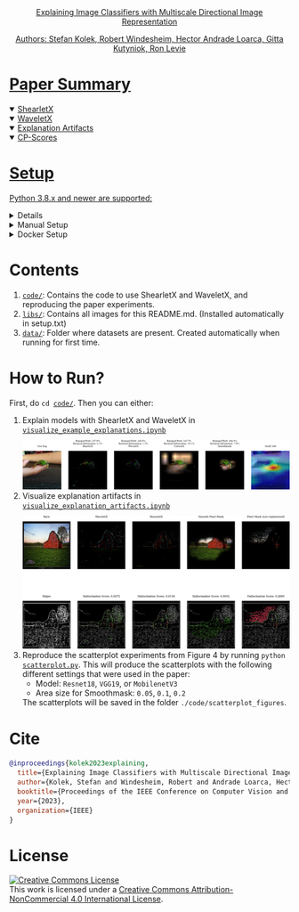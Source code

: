 <div align="center">
	<a href = "https://arxiv.org/pdf/2211.12857.pdf">
        Explaining Image Classifiers with Multiscale Directional Image Representation
		<!--<img width = "300" src = "./imgs/afghan_hound.png"> -->
		
<div><p>Authors: Stefan Kolek, Robert Windesheim, Hector Andrade Loarca, Gitta Kutyniok, Ron Levie</p></div>
</div>

# Paper Summary
<details open>
<summary>ShearletX</summary>
    

</details>
    
<details open>
<summary>WaveletX</summary>
    

</details>

<details open>
<summary>Explanation Artifacts</summary>
    

</details>
    
<details open>
<summary>CP-Scores</summary>
    </details>


# Setup
Python 3.8.x and newer are supported:

<details>
	<summary>Automated Setup</summary>
	<ol>
		<li> Create a virtualenv at the root of the repo: <code>python -m venv venv4coshnet</code> </li>
		<li> Activate venv4coshnet:
			<ul>
				<li> Windows: <code>venv4coshnet\Scripts\activate</code> </li>
				<li> Linux/MacOS: <code>source venv4coshnet/bin/activate</code> </li>
			</ul> 
		</li>
		<li> Run setup.py:
			<ul>
				<li> with <code>CUDA</code>: <code>python <a href = "./setup.py">setup.py</a></code> </li>
				<li> without <code>CUDA</code>: <code>python <a href = "./setup.py">setup.py</a> --no-cuda</code> </li>
				<li> use <code>--no-venv</code> to disable venv check (e.g. inside a docker) </li>
			</ul>
		</li>	
	</ol>

</details>

<details>
	<summary>Manual Setup</summary>
	<ul>
		<li> Please follow: <code><a href = "./setup.txt">setup.txt</a></code></li>
	</ul>
</details>

<details>
	<summary>Docker Setup</summary>
	<ul>
		<li> Build image: <code>docker build -t coshnet-docker:latest .</code> (Some systems might require running this in `sudo` mode.)</li>
	</ul>
</details>

# Contents
<div>
<ol>
		<li> <code><a href = "./code/">code/</a></code>: Contains the code to use ShearletX and WaveletX, and reproducing the paper experiments.</li>
		<li> <code><a href = "./imgs/">libs/</a></code>: Contains all images for this README.md.
						   (Installed automatically in setup.txt)</li>
		<li> <code><a href = "./data/">data/</a></code>: Folder where datasets are present. Created automatically when running for first time.</li>
	</ol>
</div>

# How to Run?

First, do <code>cd <a href = "./code/">code/</a></code>. Then you can either:
<div>
	<ol>
		<li> Explain models with ShearletX and WaveletX in <code> <a href = "./code/visualize_example_explanations.ipynb">visualize_example_explanations.ipynb</a> </code></li>
        <div>
        <img width = "600" src = "./imgs/explanation_example.png", style="margin-top: 10px;">
        </div>
		<li> Visualize explanation artifacts in <code> <a href = "./code/visualize_explanation_artifacts.ipynb">visualize_explanation_artifacts.ipynb</a></code></li>
        <div>
        <img width = "600" src = "./imgs/explanation_artifacts.png", style="margin-top: 10px;">
        </div>
        <li> Reproduce the scatterplot experiments from Figure 4 by running 
            <code>python <a href = "./code/scatterplot.py">scatterplot.py</a></code>. This will produce the scatterplots with the following different settings that were used in the paper:
            <ul>
                <li> Model: <code>Resnet18</code>, <code>VGG19</code>, or <code>MobilenetV3</code></li>
                <li> Area size for Smoothmask: <code>0.05</code>, <code>0.1</code>, <code>0.2</code></li>
            </ul>
            The scatterplots will be saved in the folder <code>./code/scatterplot_figures</code>.
	</ol>
</div>



# Cite
```bibtex
@inproceedings{kolek2023explaining,
  title={Explaining Image Classifiers with Multiscale Directional Image Representation},
  author={Kolek, Stefan and Windesheim, Robert and Andrade Loarca, Hector and Kutyniok, Gitta and Levie, Ron},
  booktitle={Proceedings of the IEEE Conference on Computer Vision and Pattern Recognition (CVPR)},
  year={2023},
  organization={IEEE}
}

```
# License
<div>
<a rel="license" href="http://creativecommons.org/licenses/by-nc/4.0/"><img alt="Creative Commons License" style="border-width:0" src="https://i.creativecommons.org/l/by-nc/4.0/88x31.png" /></a><br />This work is licensed under a <a rel="license" href="http://creativecommons.org/licenses/by-nc/4.0/">Creative Commons Attribution-NonCommercial 4.0 International License</a>.
</div>

